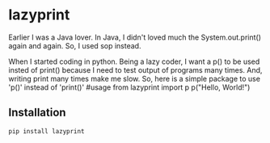 # lazyprint
Earlier I was a Java lover. In Java, I didn't loved much the System.out.print() again and again. So, I used sop instead.

When I started coding in python. Being a lazy coder, I want a p() to be used insted of print() because I need to test output of programs many times. And, writing print many times make me slow. So, here is a simple package to use 'p()' instead of 'print()'
#usage
from lazyprint import p
p("Hello, World!")

## Installation
```sh
pip install lazyprint


